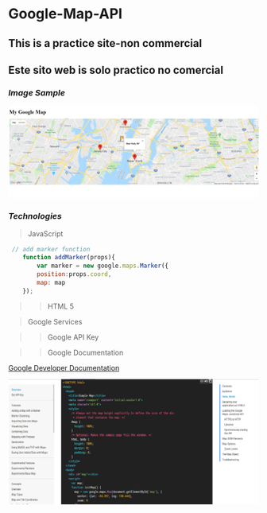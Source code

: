 # Google-Map-API
## This is a practice site-non commercial
## Este sito web is solo practico no comercial

### *Image Sample*
![alt text](nyc.png)

### *Technologies*
> JavaScript

```js
 // add marker function
    function addMarker(props){
        var marker = new google.maps.Marker({
        position:props.coord,
        map: map
    });
```

>> HTML 5

> Google Services

>> Google API Key

>> Google Documentation

[Google Developer Documentation](https://developers.google.com/maps/documentation/javascript/tutorial#api_key)


![alt text](doc.png)